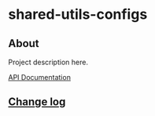 # shared-utils-configs

## About

Project description here.

[API Documentation](docs/source/api.md)

## [Change log](CHANGELOG.md)
